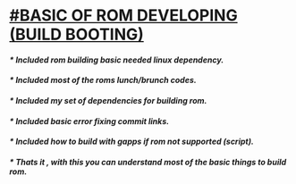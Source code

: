 <H1><u> <b> #BASIC OF ROM DEVELOPING (BUILD BOOTING) </b></u>
 
 
 <H4><b><i> * Included rom building basic needed linux dependency. </i></b></H4>
 
<H4><b><i>* Included most of the roms lunch/brunch codes.</i></b></H4>
 
<H4><b><i>* Included my set of dependencies for building rom.</i></b></H4>
 
<H4><b><i>* Included basic error fixing commit links.</i></b></H4>
 
<H4><b><i>* Included how to build with gapps if rom not supported (script).</i></b></H4>
 
<H4><b><i>* Thats it , with this you can understand most of the basic things to build rom.</i></b></H4>
